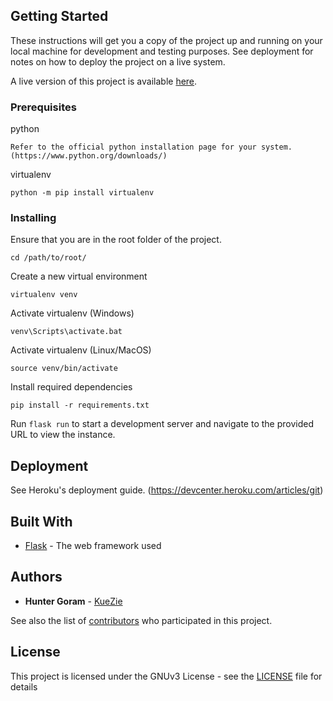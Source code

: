## Getting Started

These instructions will get you a copy of the project up and running on your local machine for development and testing purposes. See deployment for notes on how to deploy the project on a live system.

A live version of this project is available [here](https://nerds-of-prey-scouting-app.herokuapp.com/).

### Prerequisites

python
```
Refer to the official python installation page for your system. (https://www.python.org/downloads/)
```

virtualenv
```
python -m pip install virtualenv
```

### Installing

Ensure that you are in the root folder of the project.
```
cd /path/to/root/
```

Create a new virtual environment
```
virtualenv venv
```

Activate virtualenv (Windows)

```
venv\Scripts\activate.bat
```

Activate virtualenv (Linux/MacOS)

```
source venv/bin/activate
```

Install required dependencies
```
pip install -r requirements.txt
```

Run `flask run` to start a development server and navigate to the provided URL to view the instance.

## Deployment

See Heroku's deployment guide. (https://devcenter.heroku.com/articles/git)

## Built With

* [Flask](https://flask.palletsprojects.com/en/1.1.x/) - The web framework used

## Authors

* **Hunter Goram** - [KueZie](https://github.com/KueZie)

See also the list of [contributors](https://github.com/Team4065/scouting-app/contributors) who participated in this project.

## License

This project is licensed under the GNUv3 License - see the [LICENSE](LICENSE) file for details
